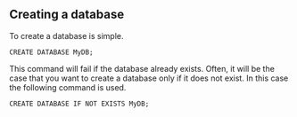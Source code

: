## Creating a database

To create a database is simple.

```
CREATE DATABASE MyDB;
```

This command will fail if the database already exists. Often, it will be the case that you want to create a database only if it does not exist. In this case the following command is used.

```
CREATE DATABASE IF NOT EXISTS MyDB;
```



